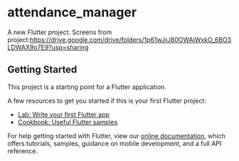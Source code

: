 # attendance_manager

A new Flutter project.
Screens from project:https://drive.google.com/drive/folders/1p61wJrJ80OWAjWxkO_6BO3LDWAX9o7E9?usp=sharing
## Getting Started

This project is a starting point for a Flutter application.

A few resources to get you started if this is your first Flutter project:

- [Lab: Write your first Flutter app](https://flutter.dev/docs/get-started/codelab)
- [Cookbook: Useful Flutter samples](https://flutter.dev/docs/cookbook)

For help getting started with Flutter, view our
[online documentation](https://flutter.dev/docs), which offers tutorials,
samples, guidance on mobile development, and a full API reference.
